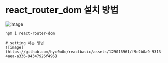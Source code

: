 
# react_router_dom 설치 방법
![image](https://github.com/hyo0o0o/reactbasic/assets/129016961/63e7a555-7185-4d22-b297-3b87fad77c30)

    npm i react-router-dom
    
    # setting 하는 방법
    ![image](https://github.com/hyo0o0o/reactbasic/assets/129016961/f9e2b0a9-9313-4aea-a336-94347926f496)
